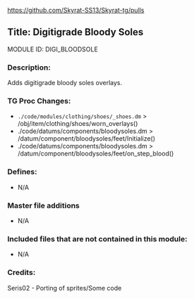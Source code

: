 https://github.com/Skyrat-SS13/Skyrat-tg/pulls

## Title: Digitigrade Bloody Soles

MODULE ID: DIGI_BLOODSOLE

### Description:

Adds digitigrade bloody soles overlays.

### TG Proc Changes:

- `./code/modules/clothing/shoes/_shoes.dm` > /obj/item/clothing/shoes/worn_overlays()
- ./code/datums/components/bloodysoles.dm > /datum/component/bloodysoles/feet/Initialize()
- ./code/datums/components/bloodysoles.dm > /datum/component/bloodysoles/feet/on_step_blood()

### Defines:

- N/A

### Master file additions

- N/A

### Included files that are not contained in this module:

- N/A

### Credits:

Seris02 - Porting of sprites/Some code
